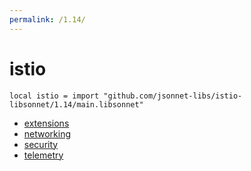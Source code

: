 ```yaml
---
permalink: /1.14/
---
```


# istio

```jsonnet
local istio = import "github.com/jsonnet-libs/istio-libsonnet/1.14/main.libsonnet"
```



* [extensions](extensions/index.md)
* [networking](networking/index.md)
* [security](security/index.md)
* [telemetry](telemetry/index.md)